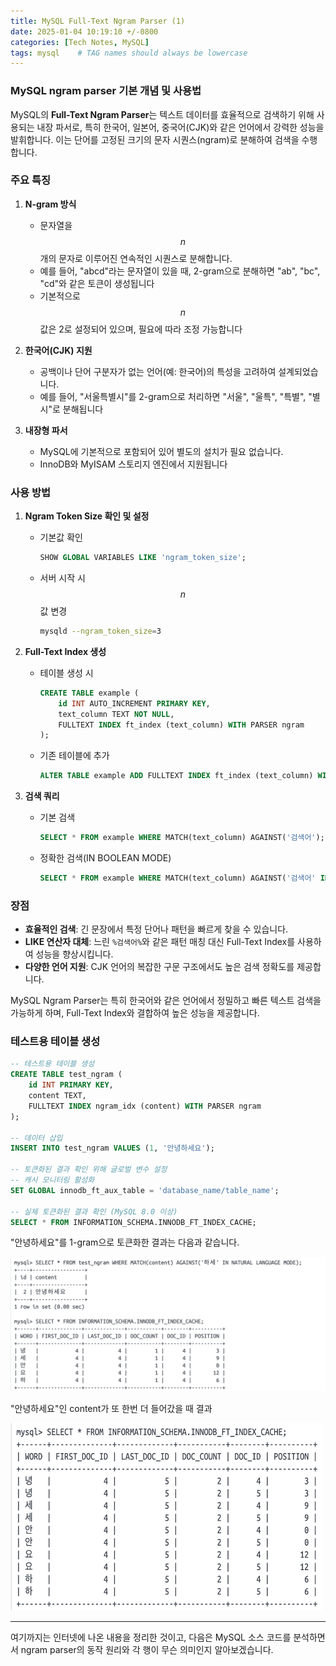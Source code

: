 ```yaml
---
title: MySQL Full-Text Ngram Parser (1)
date: 2025-01-04 10:19:10 +/-0800
categories: [Tech Notes, MySQL]
tags: mysql    # TAG names should always be lowercase
---
```


### MySQL ngram parser 기본 개념 및 사용법

MySQL의 **Full-Text Ngram Parser**는 텍스트 데이터를 효율적으로 검색하기 위해 사용되는 내장 파서로, 특히 한국어, 일본어, 중국어(CJK)와 같은 언어에서 강력한 성능을 발휘합니다. 이는 단어를 고정된 크기의 문자 시퀀스(ngram)로 분해하여 검색을 수행합니다.

### 주요 특징

1. **N-gram 방식**
    - 문자열을 $$ n $$개의 문자로 이루어진 연속적인 시퀀스로 분해합니다.
    - 예를 들어, "abcd"라는 문자열이 있을 때, 2-gram으로 분해하면 "ab", "bc", "cd"와 같은 토큰이 생성됩니다
    - 기본적으로 $$ n $$값은 2로 설정되어 있으며, 필요에 따라 조정 가능합니다

2. **한국어(CJK) 지원**
    - 공백이나 단어 구분자가 없는 언어(예: 한국어)의 특성을 고려하여 설계되었습니다.
    - 예를 들어, "서울특별시"를 2-gram으로 처리하면 "서울", "울특", "특별", "별시"로 분해됩니다

3. **내장형 파서**
    - MySQL에 기본적으로 포함되어 있어 별도의 설치가 필요 없습니다.
    - InnoDB와 MyISAM 스토리지 엔진에서 지원됩니다

### 사용 방법

1. **Ngram Token Size 확인 및 설정**
    - 기본값 확인
      ```sql
      SHOW GLOBAL VARIABLES LIKE 'ngram_token_size';
      ```
    - 서버 시작 시 $$ n $$값 변경
      ```bash
      mysqld --ngram_token_size=3
      ```

2. **Full-Text Index 생성**
    - 테이블 생성 시
      ```sql
      CREATE TABLE example (
          id INT AUTO_INCREMENT PRIMARY KEY,
          text_column TEXT NOT NULL,
          FULLTEXT INDEX ft_index (text_column) WITH PARSER ngram
      );
      ```
    - 기존 테이블에 추가
      ```sql
      ALTER TABLE example ADD FULLTEXT INDEX ft_index (text_column) WITH PARSER ngram;
      ```

3. **검색 쿼리**
    - 기본 검색
      ```sql
      SELECT * FROM example WHERE MATCH(text_column) AGAINST('검색어');
      ```
    - 정확한 검색(IN BOOLEAN MODE)
      ```sql
      SELECT * FROM example WHERE MATCH(text_column) AGAINST('검색어' IN BOOLEAN MODE);
      ```

### 장점

- **효율적인 검색**: 긴 문장에서 특정 단어나 패턴을 빠르게 찾을 수 있습니다.
- **LIKE 연산자 대체**: 느린 `%검색어%`와 같은 패턴 매칭 대신 Full-Text Index를 사용하여 성능을 향상시킵니다.
- **다양한 언어 지원**: CJK 언어의 복잡한 구문 구조에서도 높은 검색 정확도를 제공합니다.

MySQL Ngram Parser는 특히 한국어와 같은 언어에서 정밀하고 빠른 텍스트 검색을 가능하게 하며, Full-Text Index와 결합하여 높은 성능을 제공합니다.

### 테스트용 테이블 생성

```sql
-- 테스트용 테이블 생성
CREATE TABLE test_ngram (
    id INT PRIMARY KEY,
    content TEXT,
    FULLTEXT INDEX ngram_idx (content) WITH PARSER ngram
);

-- 데이터 삽입
INSERT INTO test_ngram VALUES (1, '안녕하세요');

-- 토큰화된 결과 확인 위해 글로벌 변수 설정
-- 캐시 모니터링 활성화
SET GLOBAL innodb_ft_aux_table = 'database_name/table_name';

-- 실제 토큰화된 결과 확인 (MySQL 8.0 이상)
SELECT * FROM INFORMATION_SCHEMA.INNODB_FT_INDEX_CACHE;
```

"안녕하세요"를 1-gram으로 토큰화한 결과는 다음과 같습니다.

![](/assets/img/ngram/img.png)

"안녕하세요"인 content가 또 한번 더 들어갔을 때 결과

<div align="left">
<img src="/assets/img/ngram/img_1.png" width="500" height="300" alt="N-gram 이미지 설명">
</div>

---

여기까지는 인터넷에 나온 내용을 정리한 것이고, 다음은 MySQL 소스 코드를 분석하면서 ngram parser의 동작 원리와
각 행이 무슨 의미인지 알아보겠습니다.




